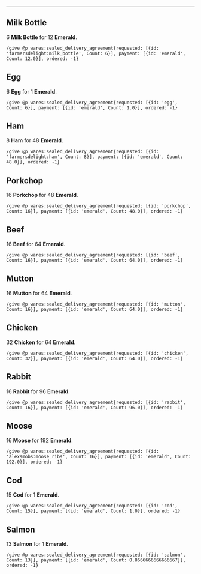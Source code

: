 ***
## Milk Bottle
6 **Milk Bottle** for 12 **Emerald**.
```
/give @p wares:sealed_delivery_agreement{requested: [{id: 'farmersdelight:milk_bottle', Count: 6}], payment: [{id: 'emerald', Count: 12.0}], ordered: -1}
```
## Egg
6 **Egg** for 1 **Emerald**.
```
/give @p wares:sealed_delivery_agreement{requested: [{id: 'egg', Count: 6}], payment: [{id: 'emerald', Count: 1.0}], ordered: -1}
```
## Ham
8 **Ham** for 48 **Emerald**.
```
/give @p wares:sealed_delivery_agreement{requested: [{id: 'farmersdelight:ham', Count: 8}], payment: [{id: 'emerald', Count: 48.0}], ordered: -1}
```
## Porkchop
16 **Porkchop** for 48 **Emerald**.
```
/give @p wares:sealed_delivery_agreement{requested: [{id: 'porkchop', Count: 16}], payment: [{id: 'emerald', Count: 48.0}], ordered: -1}
```
## Beef
16 **Beef** for 64 **Emerald**.
```
/give @p wares:sealed_delivery_agreement{requested: [{id: 'beef', Count: 16}], payment: [{id: 'emerald', Count: 64.0}], ordered: -1}
```
## Mutton
16 **Mutton** for 64 **Emerald**.
```
/give @p wares:sealed_delivery_agreement{requested: [{id: 'mutton', Count: 16}], payment: [{id: 'emerald', Count: 64.0}], ordered: -1}
```
## Chicken
32 **Chicken** for 64 **Emerald**.
```
/give @p wares:sealed_delivery_agreement{requested: [{id: 'chicken', Count: 32}], payment: [{id: 'emerald', Count: 64.0}], ordered: -1}
```
## Rabbit
16 **Rabbit** for 96 **Emerald**.
```
/give @p wares:sealed_delivery_agreement{requested: [{id: 'rabbit', Count: 16}], payment: [{id: 'emerald', Count: 96.0}], ordered: -1}
```
## Moose
16 **Moose** for 192 **Emerald**.
```
/give @p wares:sealed_delivery_agreement{requested: [{id: 'alexsmobs:moose_ribs', Count: 16}], payment: [{id: 'emerald', Count: 192.0}], ordered: -1}
```
## Cod
15 **Cod** for 1 **Emerald**.
```
/give @p wares:sealed_delivery_agreement{requested: [{id: 'cod', Count: 15}], payment: [{id: 'emerald', Count: 1.0}], ordered: -1}
```
## Salmon
13 **Salmon** for 1 **Emerald**.
```
/give @p wares:sealed_delivery_agreement{requested: [{id: 'salmon', Count: 13}], payment: [{id: 'emerald', Count: 0.8666666666666667}], ordered: -1}
```
